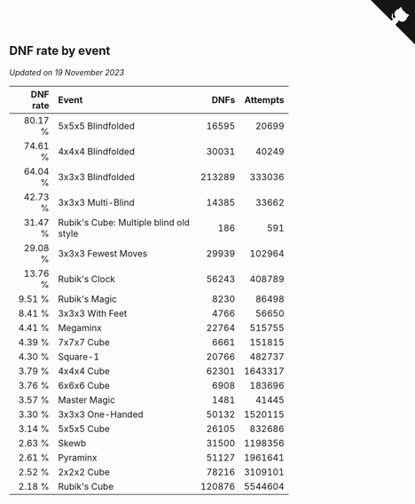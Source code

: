 ## DNF rate by event

*Updated on 19 November 2023*

| DNF rate | Event | DNFs | Attempts |
| ---: | :--- | ---: | ---: |
| 80.17 % | 5x5x5 Blindfolded | 16595 | 20699 |
| 74.61 % | 4x4x4 Blindfolded | 30031 | 40249 |
| 64.04 % | 3x3x3 Blindfolded | 213289 | 333036 |
| 42.73 % | 3x3x3 Multi-Blind | 14385 | 33662 |
| 31.47 % | Rubik's Cube: Multiple blind old style | 186 | 591 |
| 29.08 % | 3x3x3 Fewest Moves | 29939 | 102964 |
| 13.76 % | Rubik's Clock | 56243 | 408789 |
| 9.51 % | Rubik's Magic | 8230 | 86498 |
| 8.41 % | 3x3x3 With Feet | 4766 | 56650 |
| 4.41 % | Megaminx | 22764 | 515755 |
| 4.39 % | 7x7x7 Cube | 6661 | 151815 |
| 4.30 % | Square-1 | 20766 | 482737 |
| 3.79 % | 4x4x4 Cube | 62301 | 1643317 |
| 3.76 % | 6x6x6 Cube | 6908 | 183696 |
| 3.57 % | Master Magic | 1481 | 41445 |
| 3.30 % | 3x3x3 One-Handed | 50132 | 1520115 |
| 3.14 % | 5x5x5 Cube | 26105 | 832686 |
| 2.63 % | Skewb | 31500 | 1198356 |
| 2.61 % | Pyraminx | 51127 | 1961641 |
| 2.52 % | 2x2x2 Cube | 78216 | 3109101 |
| 2.18 % | Rubik's Cube | 120876 | 5544604 |


<a href="https://github.com/jonatanklosko/wca_statistics" class="github-corner" aria-label="View source on Github"><svg width="80" height="80" viewBox="0 0 250 250" style="fill:#151513; color:#fff; position: absolute; top: 0; border: 0; right: 0;" aria-hidden="true"><path d="M0,0 L115,115 L130,115 L142,142 L250,250 L250,0 Z"></path><path d="M128.3,109.0 C113.8,99.7 119.0,89.6 119.0,89.6 C122.0,82.7 120.5,78.6 120.5,78.6 C119.2,72.0 123.4,76.3 123.4,76.3 C127.3,80.9 125.5,87.3 125.5,87.3 C122.9,97.6 130.6,101.9 134.4,103.2" fill="currentColor" style="transform-origin: 130px 106px;" class="octo-arm"></path><path d="M115.0,115.0 C114.9,115.1 118.7,116.5 119.8,115.4 L133.7,101.6 C136.9,99.2 139.9,98.4 142.2,98.6 C133.8,88.0 127.5,74.4 143.8,58.0 C148.5,53.4 154.0,51.2 159.7,51.0 C160.3,49.4 163.2,43.6 171.4,40.1 C171.4,40.1 176.1,42.5 178.8,56.2 C183.1,58.6 187.2,61.8 190.9,65.4 C194.5,69.0 197.7,73.2 200.1,77.6 C213.8,80.2 216.3,84.9 216.3,84.9 C212.7,93.1 206.9,96.0 205.4,96.6 C205.1,102.4 203.0,107.8 198.3,112.5 C181.9,128.9 168.3,122.5 157.7,114.1 C157.9,116.9 156.7,120.9 152.7,124.9 L141.0,136.5 C139.8,137.7 141.6,141.9 141.8,141.8 Z" fill="currentColor" class="octo-body"></path></svg></a><style>.github-corner:hover .octo-arm{animation:octocat-wave 560ms ease-in-out}@keyframes octocat-wave{0%,100%{transform:rotate(0)}20%,60%{transform:rotate(-25deg)}40%,80%{transform:rotate(10deg)}}@media (max-width:500px){.github-corner:hover .octo-arm{animation:none}.github-corner .octo-arm{animation:octocat-wave 560ms ease-in-out}}</style>
